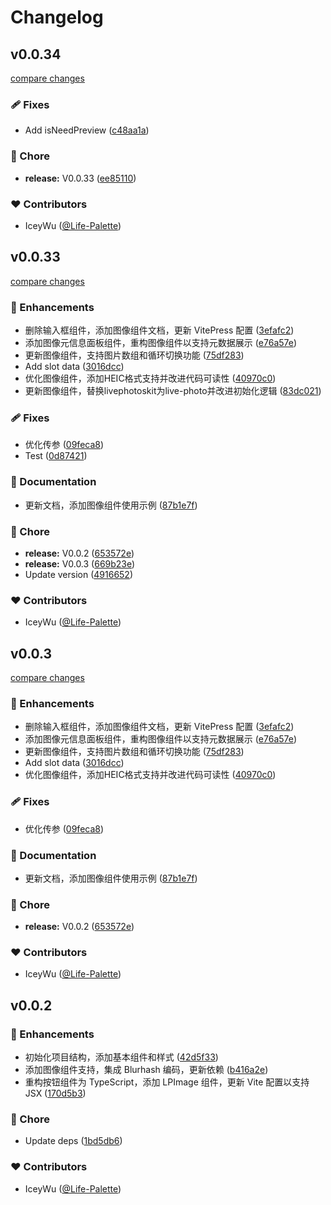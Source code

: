# Changelog


## v0.0.34

[compare changes](https://github.com/IceyWu/l-preview/compare/v0.0.33...v0.0.34)

### 🩹 Fixes

- Add isNeedPreview ([c48aa1a](https://github.com/IceyWu/l-preview/commit/c48aa1a))

### 🏡 Chore

- **release:** V0.0.33 ([ee85110](https://github.com/IceyWu/l-preview/commit/ee85110))

### ❤️ Contributors

- IceyWu ([@Life-Palette](http://github.com/Life-Palette))

## v0.0.33

[compare changes](https://github.com/IceyWu/l-preview/compare/v0.0.2...v0.0.33)

### 🚀 Enhancements

- 删除输入框组件，添加图像组件文档，更新 VitePress 配置 ([3efafc2](https://github.com/IceyWu/l-preview/commit/3efafc2))
- 添加图像元信息面板组件，重构图像组件以支持元数据展示 ([e76a57e](https://github.com/IceyWu/l-preview/commit/e76a57e))
- 更新图像组件，支持图片数组和循环切换功能 ([75df283](https://github.com/IceyWu/l-preview/commit/75df283))
- Add slot data ([3016dcc](https://github.com/IceyWu/l-preview/commit/3016dcc))
- 优化图像组件，添加HEIC格式支持并改进代码可读性 ([40970c0](https://github.com/IceyWu/l-preview/commit/40970c0))
- 更新图像组件，替换livephotoskit为live-photo并改进初始化逻辑 ([83dc021](https://github.com/IceyWu/l-preview/commit/83dc021))

### 🩹 Fixes

- 优化传参 ([09feca8](https://github.com/IceyWu/l-preview/commit/09feca8))
- Test ([0d87421](https://github.com/IceyWu/l-preview/commit/0d87421))

### 📖 Documentation

- 更新文档，添加图像组件使用示例 ([87b1e7f](https://github.com/IceyWu/l-preview/commit/87b1e7f))

### 🏡 Chore

- **release:** V0.0.2 ([653572e](https://github.com/IceyWu/l-preview/commit/653572e))
- **release:** V0.0.3 ([669b23e](https://github.com/IceyWu/l-preview/commit/669b23e))
- Update version ([4916652](https://github.com/IceyWu/l-preview/commit/4916652))

### ❤️ Contributors

- IceyWu ([@Life-Palette](http://github.com/Life-Palette))

## v0.0.3

[compare changes](https://github.com/IceyWu/l-preview/compare/v0.0.2...v0.0.3)

### 🚀 Enhancements

- 删除输入框组件，添加图像组件文档，更新 VitePress 配置 ([3efafc2](https://github.com/IceyWu/l-preview/commit/3efafc2))
- 添加图像元信息面板组件，重构图像组件以支持元数据展示 ([e76a57e](https://github.com/IceyWu/l-preview/commit/e76a57e))
- 更新图像组件，支持图片数组和循环切换功能 ([75df283](https://github.com/IceyWu/l-preview/commit/75df283))
- Add slot data ([3016dcc](https://github.com/IceyWu/l-preview/commit/3016dcc))
- 优化图像组件，添加HEIC格式支持并改进代码可读性 ([40970c0](https://github.com/IceyWu/l-preview/commit/40970c0))

### 🩹 Fixes

- 优化传参 ([09feca8](https://github.com/IceyWu/l-preview/commit/09feca8))

### 📖 Documentation

- 更新文档，添加图像组件使用示例 ([87b1e7f](https://github.com/IceyWu/l-preview/commit/87b1e7f))

### 🏡 Chore

- **release:** V0.0.2 ([653572e](https://github.com/IceyWu/l-preview/commit/653572e))

### ❤️ Contributors

- IceyWu ([@Life-Palette](http://github.com/Life-Palette))

## v0.0.2


### 🚀 Enhancements

- 初始化项目结构，添加基本组件和样式 ([42d5f33](https://github.com/IceyWu/l-preview/commit/42d5f33))
- 添加图像组件支持，集成 Blurhash 编码，更新依赖 ([b416a2e](https://github.com/IceyWu/l-preview/commit/b416a2e))
- 重构按钮组件为 TypeScript，添加 LPImage 组件，更新 Vite 配置以支持 JSX ([170d5b3](https://github.com/IceyWu/l-preview/commit/170d5b3))

### 🏡 Chore

- Update deps ([1bd5db6](https://github.com/IceyWu/l-preview/commit/1bd5db6))

### ❤️ Contributors

- IceyWu ([@Life-Palette](http://github.com/Life-Palette))

